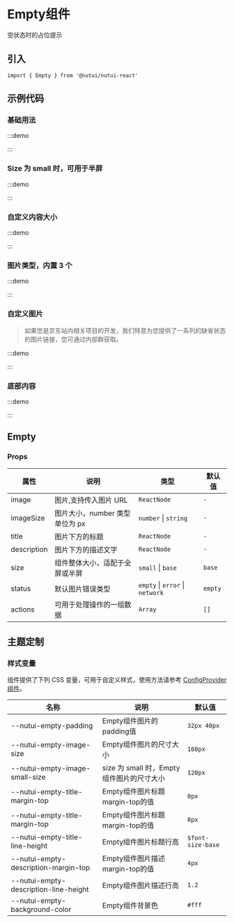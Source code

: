 # Empty组件

空状态时的占位提示

## 引入

```tsx
import { Empty } from '@nutui/nutui-react'
```

## 示例代码

### 基础用法

:::demo

<CodeBlock src='h5/demo1.tsx'></CodeBlock>

:::

### Size 为 small 时，可用于半屏

:::demo

<CodeBlock src='h5/demo2.tsx'></CodeBlock>

:::

### 自定义内容大小

:::demo

<CodeBlock src='h5/demo3.tsx'></CodeBlock>

:::

### 图片类型，内置 3 个

:::demo

<CodeBlock src='h5/demo4.tsx'></CodeBlock>

:::

### 自定义图片

> 如果您是京东站内相关项目的开发，我们特意为您提供了一系列的缺省状态的图片链接，您可通过内部群获取。

:::demo

<CodeBlock src='h5/demo5.tsx'></CodeBlock>

:::

### 底部内容

:::demo

<CodeBlock src='h5/demo6.tsx'></CodeBlock>

:::

## Empty

### Props

| 属性        | 说明                           | 类型                            | 默认值  |
| --- | --- | --- | --- |
| image       | 图片,支持传入图片 URL          | `ReactNode`                     | `-`     |
| imageSize   | 图片大小，number 类型单位为 px | `number` \| `string`            | `-`     |
| title       | 图片下方的标题                 | `ReactNode`                     | `-`     |
| description | 图片下方的描述文字             | `ReactNode`                     | `-`     |
| size        | 组件整体大小，适配于全屏或半屏 | `small` \| `base`               | `base`  |
| status      | 默认图片错误类型               | `empty` \| `error` \| `network` | `empty` |
| actions     | 可用于处理操作的一组数据       | `Array`                         | `[]`    |

## 主题定制

### 样式变量

组件提供了下列 CSS 变量，可用于自定义样式，使用方法请参考 [ConfigProvider 组件](#/zh-CN/component/configprovider)。

| 名称 | 说明 | 默认值 |
| --- | --- | --- |
| \--nutui-empty-padding | Empty组件图片的padding值  | `32px 40px` |
| \--nutui-empty-image-size | Empty组件图片的尺寸大小 | `160px`   |
| \--nutui-empty-image-small-size | size 为 small 时，Empty组件图片的尺寸大小 | `120px`           |
| \--nutui-empty-title-margin-top | Empty组件图片标题margin-top的值           | `0px`             |
| \--nutui-empty-title-margin-top | Empty组件图片标题margin-top的值           | `8px`             |
| \--nutui-empty-title-line-height  | Empty组件图片标题行高  | `$font-size-base` |
| \--nutui-empty-description-margin-top  | Empty组件图片描述margin-top的值           | `4px`             |
| \--nutui-empty-description-line-height | Empty组件图片描述行高  | `1.2`             |
| \--nutui-empty-background-color | Empty组件背景色  | `#fff`            |
